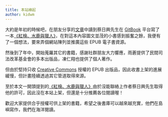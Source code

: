 ```yaml
---
title: 本站緣起
author: kidwm
---
```

大約是年初的時候吧，在朋友分享的[文章](http://gushi.tw/%E5%81%9C%E6%AD%A2%E6%A9%9F%E9%8B%B8%E8%BD%89%E5%8B%95%E7%9A%84%E5%8A%9B%E9%87%8F%EF%BC%9A%E4%B8%80%E4%BD%8D%E7%86%B1%E8%A1%80%E6%94%9D%E5%BD%B1%E8%A8%98%E8%80%85%EF%BC%8C%E7%94%A8%E9%8F%A1%E9%A0%AD/)中讀到蔡日興先生在 [GitBook](https://www.gitbook.com) 平台寫了一本[《紅檜、水鹿與獵人》](https://www.gitbook.com/book/jtsai/forest_deer_hunter/)，在對這本內容圖文並茂的小書感到振奮之餘，我便有了一個想法，要來弄個網站陳列並推廣這些 EPUB 電子書資源。

然後到了年中，開始蒐羅其它的書籍，感謝社群朋友大力響應，雨蒼提供了民間司法改革基金會的多本出版品，凍仁翔也提供了個人著作。

但由於堅持只收 [Creative Commons](http://creativecommons.tw/) 授權的 EPUB 出版品，因此收書上架的進展緩慢，但計畫陸續透過其它管道取得來源。

至於本文一開頭提到的[《紅檜、水鹿與獵人》](https://www.gitbook.com/book/jtsai/forest_deer_hunter/)由於沒能聯絡上作者蔡日興先生取得他的許可，因此沒在本站上架，但還是十分推薦各位閱讀喔！

歡迎大家提供合乎授權可供上架的書籍，希望之後書庫可以越來越充實，他們在島嶼寫作，我們在海洋閱讀。
